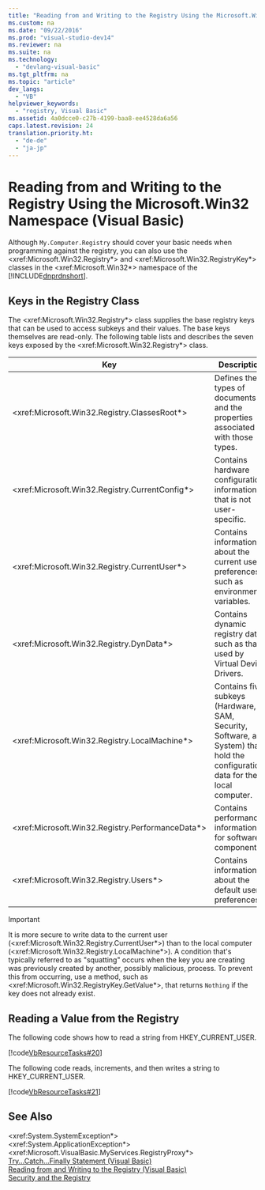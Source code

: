 ```yaml
---
title: "Reading from and Writing to the Registry Using the Microsoft.Win32 Namespace (Visual Basic)"
ms.custom: na
ms.date: "09/22/2016"
ms.prod: "visual-studio-dev14"
ms.reviewer: na
ms.suite: na
ms.technology: 
  - "devlang-visual-basic"
ms.tgt_pltfrm: na
ms.topic: "article"
dev_langs: 
  - "VB"
helpviewer_keywords: 
  - "registry, Visual Basic"
ms.assetid: 4a0dcce0-c27b-4199-baa8-ee4528da6a56
caps.latest.revision: 24
translation.priority.ht: 
  - "de-de"
  - "ja-jp"
---
```

# Reading from and Writing to the Registry Using the Microsoft.Win32 Namespace (Visual Basic)
Although `My.Computer.Registry` should cover your basic needs when programming against the registry, you can also use the \<xref:Microsoft.Win32.Registry*> and \<xref:Microsoft.Win32.RegistryKey*> classes in the \<xref:Microsoft.Win32*> namespace of the [!INCLUDE[dnprdnshort](../vs140/includes/dnprdnshort_md.md)].  
  
## Keys in the Registry Class  
 The \<xref:Microsoft.Win32.Registry*> class supplies the base registry keys that can be used to access subkeys and their values. The base keys themselves are read-only. The following table lists and describes the seven keys exposed by the \<xref:Microsoft.Win32.Registry*> class.  
  
|**Key**|**Description**|  
|-------------|---------------------|  
|\<xref:Microsoft.Win32.Registry.ClassesRoot*>|Defines the types of documents and the properties associated with those types.|  
|\<xref:Microsoft.Win32.Registry.CurrentConfig*>|Contains hardware configuration information that is not user-specific.|  
|\<xref:Microsoft.Win32.Registry.CurrentUser*>|Contains information about the current user preferences, such as environmental variables.|  
|\<xref:Microsoft.Win32.Registry.DynData*>|Contains dynamic registry data, such as that used by Virtual Device Drivers.|  
|\<xref:Microsoft.Win32.Registry.LocalMachine*>|Contains five subkeys (Hardware, SAM, Security, Software, and System) that hold the configuration data for the local computer.|  
|\<xref:Microsoft.Win32.Registry.PerformanceData*>|Contains performance information for software components.|  
|\<xref:Microsoft.Win32.Registry.Users*>|Contains information about the default user preferences.|  
  
> [!IMPORTANT]
>  It is more secure to write data to the current user (\<xref:Microsoft.Win32.Registry.CurrentUser*>) than to the local computer (\<xref:Microsoft.Win32.Registry.LocalMachine*>). A condition that's typically referred to as "squatting" occurs when the key you are creating was previously created by another, possibly malicious, process. To prevent this from occurring, use a method, such as \<xref:Microsoft.Win32.RegistryKey.GetValue*>, that returns `Nothing` if the key does not already exist.  
  
## Reading a Value from the Registry  
 The following code shows how to read a string from HKEY_CURRENT_USER.  
  
 [!code[VbResourceTasks#20](../vs140/codesnippet/VisualBasic/reading-from-and-writing-to-the-registry-using-the-microsoft.win32-namespace--visual-basic-_1.vb)]  
  
 The following code reads, increments, and then writes a string to HKEY_CURRENT_USER.  
  
 [!code[VbResourceTasks#21](../vs140/codesnippet/VisualBasic/reading-from-and-writing-to-the-registry-using-the-microsoft.win32-namespace--visual-basic-_2.vb)]  
  
## See Also  
 \<xref:System.SystemException*>   
 \<xref:System.ApplicationException*>   
 \<xref:Microsoft.VisualBasic.MyServices.RegistryProxy*>   
 [Try...Catch...Finally Statement (Visual Basic)](../vs140/try...catch...finally-statement--visual-basic-.md)   
 [Reading from and Writing to the Registry (Visual Basic)](../vs140/reading-from-and-writing-to-the-registry--visual-basic-.md)   
 [Security and the Registry](../vs140/security-and-the-registry--visual-basic-.md)